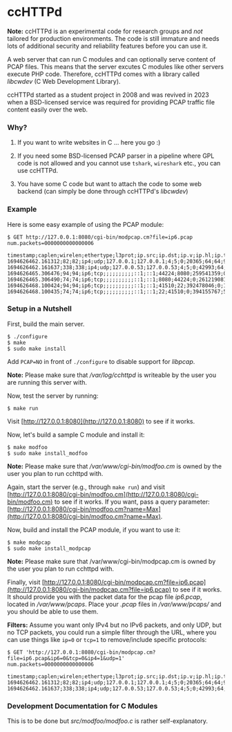 # ccHTTPd

**Note:** ccHTTPd is an experimental code for research groups and *not* tailored for production environments. The code is still immature and needs lots of additional security and reliability features before you can use it.

A web server that can run C modules and can optionally serve content of PCAP files. This means that the server excutes C modules like other servers execute PHP code. Therefore, ccHTTPd comes with a library called *libcwdev* (C Web Development Library).

ccHTTPd started as a student project in 2008 and was revived in 2023 when a BSD-licensed service was required for providing PCAP traffic file content easily over the web.

### Why?

1. If you want to write websites in C ... here you go :)

2. If you need some BSD-licensed PCAP parser in a pipeline where GPL code is not allowed and you cannot use `tshark`, `wireshark` etc., you can use ccHTTPd.

3. You have some C code but want to attach the code to some web backend (can simply be done through ccHTTPd's *libcwdev*)

### Example

Here is some easy example of using the PCAP module:

```
$ GET http://127.0.0.1:8080/cgi-bin/modpcap.cm?file=ip6.pcap
num.packets=0000000000000006

timestamp;caplen;wirelen;ethertype;l3prot;ip.src;ip.dst;ip.v;ip.hl;ip.tos;ip.id;ip.off;ip.ttl;ip.sum_raw;ip6.src;ip6.dst;tcp.sport;tcp.dport;tcp.seq;tcp.ack;tcp.off;tcp.flags;tcp.win;tcp.urp;udp.sport;udp.dport;udp.len;udp.cksum
1694626462.161312;82;82;ip4;udp;127.0.0.1;127.0.0.1;4;5;0;20365;64;64;9135;;;;;;;;;;;34003;53;48;65143
1694626462.161637;338;338;ip4;udp;127.0.0.53;127.0.0.53;4;5;0;42993;64;1;52104;;;;;;;;;;;53;34003;304;65399
1694626465.306476;94;94;ip6;tcp;;;;;;;;;;::1;::1;44224;8080;259541359;0;10;2;50431;0;;;;
1694626465.306490;74;74;ip6;tcp;;;;;;;;;;::1;::1;8080;44224;0;261219081;5;20;0;0;;;;
1694626468.100424;94;94;ip6;tcp;;;;;;;;;;::1;::1;41510;22;392478046;0;10;2;50431;0;;;;
1694626468.100435;74;74;ip6;tcp;;;;;;;;;;::1;::1;22;41510;0;394155767;5;20;0;0;;;;
```

### Setup in a Nutshell

First, build the main server.

```
$ ./configure
$ make
$ sudo make install
```
Add `PCAP=NO` in front of `./configure` to disable support for *libpcap*.

**Note:** Please make sure that */var/log/cchttpd* is writeable by the user you are running this server with.

Now, test the server by running:

```
$ make run
```

Visit [http://127.0.0.1:8080](http://127.0.0.1:8080) to see if it works.

Now, let's build a sample C module and install it:

```
$ make modfoo
$ sudo make install_modfoo
```

**Note:** Please make sure that */var/www/cgi-bin/modfoo.cm* is owned by the user you plan to run cchttpd with.

Again, start the server (e.g., through `make run`) and visit [http://127.0.0.1:8080/cgi-bin/modfoo.cm](http://127.0.0.1:8080/cgi-bin/modfoo.cm) to see if it works. If you want, pass a query parameter: [http://127.0.0.1:8080/cgi-bin/modfoo.cm?name=Max](http://127.0.0.1:8080/cgi-bin/modfoo.cm?name=Max).

Now, build and install the PCAP module, if you want to use it:

```
$ make modpcap
$ sudo make install_modpcap
```

**Note:** Please make sure that /var/www/cgi-bin/modpcap.cm is owned by the user you plan to run cchttpd with.

Finally, visit [http://127.0.0.1:8080/cgi-bin/modpcap.cm?file=ip6.pcap](http://127.0.0.1:8080/cgi-bin/modpcap.cm?file=ip6.pcap) to see if it works. It should provide you with the packet data for the pcap file *ip6.pcap*, located in */var/www/pcaps*. Place your *.pcap* files in */var/www/pcaps/* and you should be able to use them.

**Filters:** Assume you want only IPv4 but no IPv6 packets, and only UDP, but no TCP packets, you could run a simple filter through the URL, where you can use things like `ip=0` or `tcp=1` to remove/include specific protocols:

```
$ GET 'http://127.0.0.1:8080/cgi-bin/modpcap.cm?file=ip6.pcap&ip6=0&tcp=0&ip4=1&udp=1'
num.packets=0000000000000006

timestamp;caplen;wirelen;ethertype;l3prot;ip.src;ip.dst;ip.v;ip.hl;ip.tos;ip.id;ip.off;ip.ttl;ip.sum_raw;ip6.src;ip6.dst;tcp.sport;tcp.dport;tcp.seq;tcp.ack;tcp.off;tcp.flags;tcp.win;tcp.urp;udp.sport;udp.dport;udp.len;udp.cksum
1694626462.161312;82;82;ip4;udp;127.0.0.1;127.0.0.1;4;5;0;20365;64;64;9135;;;;;;;;;;;34003;53;48;65143
1694626462.161637;338;338;ip4;udp;127.0.0.53;127.0.0.53;4;5;0;42993;64;1;52104;;;;;;;;;;;53;34003;304;65399
```

### Development Documentation for C Modules

This is to be done but *src/modfoo/modfoo.c* is rather self-explanatory.

